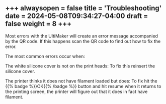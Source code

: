 +++
alwaysopen = false
title = 'Troubleshooting'
date = 2024-05-08T09:34:27-04:00
draft = false
weight = 8
+++
---

Most errors with the UltiMaker will create an error message accompanied by the QR code. If this happens scan the QR code to find out how to fix the error.

The most common errors occur when:

The white silicone cover is not on the print heads: To fix this reinsert the silicone cover.

The printer thinks it does not have filament loaded but does: To fix hit the {{% badge %}}OK{{% /badge %}} button and hit resume when it returns to the printing screen, the printer will figure out that it does in fact have filament.


